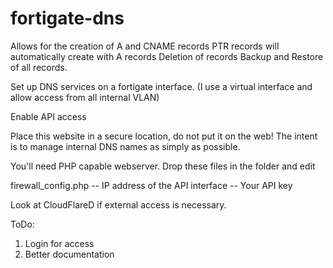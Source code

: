# fortigate-dns

Allows for the creation of A and CNAME records
PTR records will automatically create with A records
Deletion of records
Backup and Restore of all records.

Set up DNS services on a fortigate interface.
(I use a virtual interface and allow access from all internal VLAN)

Enable API access 

Place this website in a secure location, do not put it on the web!
The intent is to manage internal DNS names as simply as possible.

You'll need PHP capable webserver.  Drop these files in the folder and edit

firewall_config.php
   --  IP address of the API interface
   --  Your API key

Look at CloudFlareD if external access is necessary.

ToDo:

1)  Login for access
2)  Better documentation
